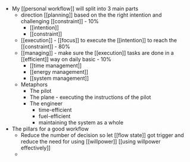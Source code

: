 - My [[personal workflow]] will split into 3 main parts
    - direction [[planning]] based on the the right intention and challenging [[constraint]] - 10%
        - [[intention]]
        - [[constraint]]
    - [[execution]] - [[focus]] to execute the [[intention]] to reach the [[constraint]] - 80%
    - [[managing]] - make sure the [[execution]] tasks are done in a [[efficient]] way on daily basic - 10%
        - [[time management]]
        - [[energy management]]
        - [[system management]]
    - Metaphors
        - The pilot
        - The plane - executing the instructions of the pilot
        - The engineer
            - time-efficient
            - fuel-efficient
            - maintaining the system as a whole
- The pillars for a good workflow
    - Reduce the number of decision so let [[flow state]] got trigger and reduce the need for using [[willpower]] [[using willpower effectively]]
    - 
